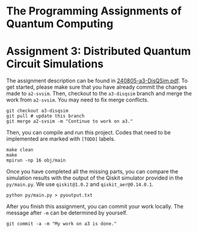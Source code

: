 # The Programming Assignments of Quantum Computing

# Assignment 3: Distributed Quantum Circuit Simulations

The assignment description can be found in [240805-a3-DisQSim.pdf](https://github.com/bdis-q/QSimLab/blob/a3-disqsim/240805-a3-DisQSim.pdf). 
To get started, please make sure that you have already commit the changes made to `a2-svsim`. Then, checkout to the `a3-disqsim` branch and merge the work from `a2-svsim`. 
You may need to fix merge conflicts. 

```shell
git checkout a3-disqsim
git pull # update this branch
git merge a2-svsim -m "Continue to work on a3."
```

Then, you can compile and run this project. Codes that need to be implemented are marked with `[TODO]` labels. 

```shell
make clean
make
mpirun -np 16 obj/main
```

Once you have completed all the missing parts, you can compare the simulation results with the output of the Qiskit simulator provided in the `py/main.py`. We use `qiskit@1.0.2` and `qiskit_aer@0.14.0.1`. 

```shell
python py/main.py > pyoutput.txt
```

After you finish this assignment, you can commit your work locally. The message after `-m` can be determined by yourself. 

```shell
git commit -a -m "My work on a3 is done."
```
